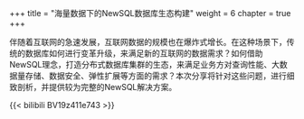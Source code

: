 +++
title = "海量数据下的NewSQL数据库生态构建"
weight = 6
chapter = true
+++

伴随着互联网的急速发展，互联网数据的规模也在爆炸式增长。在这种场景下，传统的数据库如何进行变革升级，来满足新的互联网的数据需求？如何借助NewSQL理念，打造分布式数据库集群的生态，来满足业务方对查询性能、大数据量存储、数据安全、弹性扩展等方面的需求？本次分享将针对这些问题，进行细致剖析，并提供较为完整的NewSQL解决方案。

{{< bilibili BV19z411e743 >}}